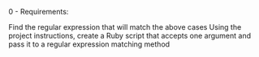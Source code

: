 0 - Requirements:

Find the regular expression that will match the above cases
Using the project instructions, create a Ruby script that accepts one argument and pass it to a regular expression matching method